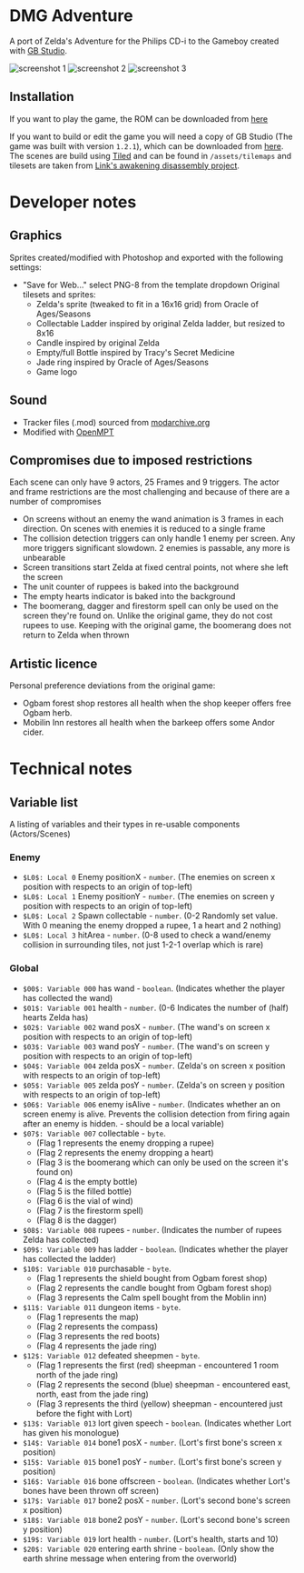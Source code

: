 # DMG Adventure

A port of Zelda's Adventure for the Philips CD-i to the Gameboy created with [GB Studio](https://www.gbstudio.dev/).

![screenshot 1](https://github.com/john-lay/dmg-adventure/raw/develop/screenshots/screen-1.png)
![screenshot 2](https://github.com/john-lay/dmg-adventure/raw/develop/screenshots/screen-2.gif)
![screenshot 3](https://github.com/john-lay/dmg-adventure/raw/develop/screenshots/screen-3.gif)

## Installation

If you want to play the game, the ROM can be downloaded from [here](https://github.com/john-lay/dmg-adventure/releases/download/v0.1.0/DMG.Adventure.v0.1.0.gb)

If you want to build or edit the game you will need a copy of GB Studio (The game was built with version `1.2.1`), which can be downloaded from [here](https://www.gbstudio.dev/).
The scenes are build using [Tiled](https://www.mapeditor.org/) and can be found in `/assets/tilemaps` and tilesets are taken from [Link's awakening disassembly project](https://github.com/zladx/LADX-Disassembly/tree/master/src/gfx).

# Developer notes

## Graphics
Sprites created/modified with Photoshop and exported with the following settings:
* "Save for Web..." select PNG-8 from the template dropdown
Original tilesets and sprites:
  * Zelda's sprite (tweaked to fit in a 16x16 grid) from Oracle of Ages/Seasons
  * Collectable Ladder inspired by original Zelda ladder, but resized to 8x16
  * Candle inspired by original Zelda
  * Empty/full Bottle inspired by Tracy's Secret Medicine
  * Jade ring inspired by Oracle of Ages/Seasons
  * Game logo

## Sound
* Tracker files (.mod) sourced from [modarchive.org](https://modarchive.org/)
* Modified with [OpenMPT](https://openmpt.org/)

## Compromises due to imposed restrictions
Each scene can only have 9 actors, 25 Frames and 9 triggers. The actor and frame restrictions are the most challenging and because of there are a number of compromises
* On screens without an enemy the wand animation is 3 frames in each direction. On scenes with enemies it is reduced to a single frame
* The collision detection triggers can only handle 1 enemy per screen. Any more triggers significant slowdown. 2 enemies is passable, any more is unbearable
* Screen transitions start Zelda at fixed central points, not where she left the screen
* The unit counter of ruppees is baked into the background
* The empty hearts indicator is baked into the background
* The boomerang, dagger and firestorm spell can only be used on the screen they're found on. Unlike the original game, they do not cost rupees to use. Keeping with the original game, the boomerang does not return to Zelda when thrown

## Artistic licence
Personal preference deviations from the original game:
* Ogbam forest shop restores all health when the shop keeper offers free Ogbam herb.
* Mobilin Inn restores all health when the barkeep offers some Andor cider.

# Technical notes

## Variable list

A listing of variables and their types in re-usable components (Actors/Scenes)

### Enemy
* `$L0$: Local 0` Enemy positionX - `number`. (The enemies on screen x position with respects to an origin of top-left)
* `$L0$: Local 1` Enemy positionY - `number`. (The enemies on screen y position with respects to an origin of top-left)
* `$L0$: Local 2` Spawn collectable - `number`. (0-2 Randomly set value. With 0 meaning the enemy dropped a rupee, 1 a heart and 2 nothing)
* `$L0$: Local 3` hitArea - `number`. (0-8 used to check a wand/enemy collision in surrounding tiles, not just 1-2-1 overlap which is rare)

### Global
* `$00$: Variable 000` has wand - `boolean`. (Indicates whether the player has collected the wand)
* `$01$: Variable 001` health - `number`. (0-6 Indicates the number of (half) hearts Zelda has)
* `$02$: Variable 002` wand posX - `number`. (The wand's on screen x position with respects to an origin of top-left)
* `$03$: Variable 003` wand posY - `number`. (The wand's on screen y position with respects to an origin of top-left)
* `$04$: Variable 004` zelda posX - `number`. (Zelda's on screen x position with respects to an origin of top-left)
* `$05$: Variable 005` zelda posY - `number`. (Zelda's on screen y position with respects to an origin of top-left)
* `$06$: Variable 006` enemy isAlive - `number`. (Indicates whether an on screen enemy is alive. Prevents the collision detection from firing again after an enemy is hidden. - should be a local variable)
* `$07$: Variable 007` collectable - `byte`.
  * (Flag 1 represents the enemy dropping a rupee)
  * (Flag 2 represents the enemy dropping a heart)
  * (Flag 3 is the boomerang which can only be used on the screen it's found on)
  * (Flag 4 is the empty bottle)
  * (Flag 5 is the filled bottle)
  * (Flag 6 is the vial of wind)
  * (Flag 7 is the firestorm spell)
  * (Flag 8 is the dagger)
* `$08$: Variable 008` rupees - `number`. (Indicates the number of rupees Zelda has collected)
* `$09$: Variable 009` has ladder - `boolean`. (Indicates whether the player has collected the ladder)
* `$10$: Variable 010` purchasable - `byte`.
  * (Flag 1 represents the shield bought from Ogbam forest shop)
  * (Flag 2 represents the candle bought from Ogbam forest shop)
  * (Flag 3 represents the Calm spell bought from the Moblin inn)
* `$11$: Variable 011` dungeon items - `byte`.
  * (Flag 1 represents the map)
  * (Flag 2 represents the compass)
  * (Flag 3 represents the red boots)
  * (Flag 4 represents the jade ring)
* `$12$: Variable 012` defeated sheepmen - `byte`.
  * (Flag 1 represents the first (red) sheepman - encountered 1 room north of the jade ring)
  * (Flag 2 represents the second (blue) sheepman - encountered east, north, east from the jade ring)
  * (Flag 3 represents the third (yellow) sheepman - encountered just before the fight with Lort)
* `$13$: Variable 013` lort given speech - `boolean`. (Indicates whether Lort has given his monologue)
* `$14$: Variable 014` bone1 posX - `number`. (Lort's first bone's screen x position)
* `$15$: Variable 015` bone1 posY - `number`. (Lort's first bone's screen y position)
* `$16$: Variable 016` bone offscreen - `boolean`. (Indicates whether Lort's bones have been thrown off screen)
* `$17$: Variable 017` bone2 posX - `number`. (Lort's second bone's screen x position)
* `$18$: Variable 018` bone2 posY - `number`. (Lort's second bone's screen y position)
* `$19$: Variable 019` lort health - `number`. (Lort's health, starts and 10)
* `$20$: Variable 020` entering earth shrine - `boolean`. (Only show the earth shrine message when entering from the overworld)
